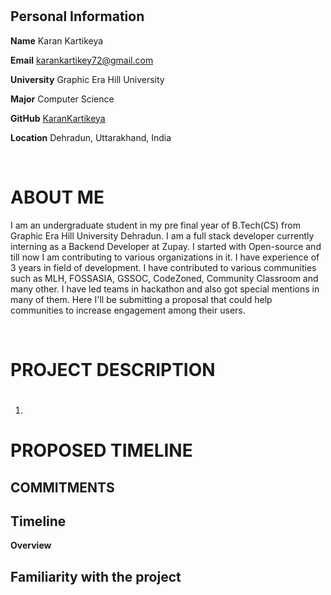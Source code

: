 # 

## Personal Information

**Name** Karan Kartikeya

**Email** karankartikey72@gmail.com

**University** Graphic Era Hill University

**Major** Computer Science

**GitHub** [<u>KaranKartikeya</u>](https://github.com/karankartikeya)

**Location** Dehradun, Uttarakhand, India

</br>

# ABOUT ME

I am an undergraduate student in my pre final year of B.Tech(CS) from Graphic Era Hill University Dehradun. I am a full stack developer currently interning as a Backend Developer at Zupay.
I started with Open-source and till now I am contributing to various organizations in it. I have experience of 3 years in field of development. 
I have contributed to various communities such as MLH, FOSSASIA, GSSOC, CodeZoned, Community Classroom and many other. I have led teams in hackathon and also got special mentions in many of them. 
Here I'll be submitting a proposal that could help communities to increase engagement among their users.

</br>

# PROJECT DESCRIPTION

1. # 


# PROPOSED TIMELINE

## COMMITMENTS



## Timeline 

**Overview**


## Familiarity with the project

